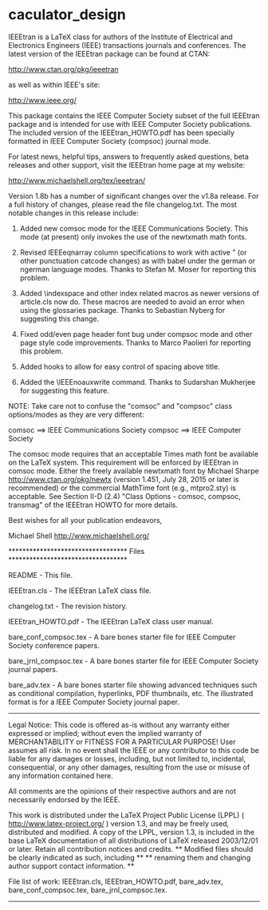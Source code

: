 # caculator_design

IEEEtran is a LaTeX class for authors of the Institute of Electrical and
Electronics Engineers (IEEE) transactions journals and conferences.
The latest version of the IEEEtran package can be found at CTAN:

http://www.ctan.org/pkg/ieeetran

as well as within IEEE's site:

http://www.ieee.org/


This package contains the IEEE Computer Society subset of the full IEEEtran
package and is intended for use with IEEE Computer Society publications.
The included version of the IEEEtran_HOWTO.pdf has been specially formatted
in IEEE Computer Society (compsoc) journal mode.


For latest news, helpful tips, answers to frequently asked questions,
beta releases and other support, visit the IEEEtran home page at my
website:

http://www.michaelshell.org/tex/ieeetran/

Version 1.8b has a number of significant changes over the v1.8a release.
For a full history of changes, please read the file changelog.txt.
The most notable changes in this release include:

 1) Added new comsoc mode for the IEEE Communications Society.
    This mode (at present) only invokes the use of the newtxmath math fonts.
 
 2) Revised IEEEeqnarray column specifications to work with active " 
    (or other punctuation catcode changes) as with babel under the
    german or ngerman language modes. 
    Thanks to Stefan M. Moser for reporting this problem.

 3) Added \indexspace and other index related macros as newer versions of
    article.cls now do. These macros are needed to avoid an error when
    using the glossaries package.
    Thanks to Sebastian Nyberg for suggesting this change.

 4) Fixed odd/even page header font bug under compsoc mode and
    other page style code improvements.
    Thanks to Marco Paolieri for reporting this problem.

 5) Added hooks to allow for easy control of spacing above title.

 6) Added the \IEEEnoauxwrite command.
    Thanks to Sudarshan Mukherjee for suggesting this feature.


NOTE: Take care not to confuse the "comsoc" and "compsoc" class
options/modes as they are very different:

comsoc  ==> IEEE Communications Society
compsoc ==> IEEE Computer Society

The comsoc mode requires that an acceptable Times math font be available on
the LaTeX system. This requirement will be enforced by IEEEtran in comsoc
mode. Either the freely available newtxmath font by Michael Sharpe
http://www.ctan.org/pkg/newtx
(version 1.451, July 28, 2015 or later is recommended)
or the commercial MathTime font (e.g., mtpro2.sty) is acceptable.
See Section II-D (2.4) "Class Options - comsoc, compsoc, transmag" of
the IEEEtran HOWTO for more details.


Best wishes for all your publication endeavors,

Michael Shell
http://www.michaelshell.org/


********************************** Files **********************************

README                 - This file.

IEEEtran.cls           - The IEEEtran LaTeX class file.

changelog.txt          - The revision history.

IEEEtran_HOWTO.pdf     - The IEEEtran LaTeX class user manual.

bare_conf_compsoc.tex  - A bare bones starter file for IEEE Computer Society
                         conference papers.

bare_jrnl_compsoc.tex  - A bare bones starter file for IEEE Computer Society
                         journal papers.

bare_adv.tex           - A bare bones starter file showing advanced
                         techniques such as conditional compilation,
                         hyperlinks, PDF thumbnails, etc. The illustrated
                         format is for a IEEE Computer Society journal paper.

***************************************************************************
Legal Notice:
This code is offered as-is without any warranty either expressed or
implied; without even the implied warranty of MERCHANTABILITY or
FITNESS FOR A PARTICULAR PURPOSE! 
User assumes all risk.
In no event shall the IEEE or any contributor to this code be liable for
any damages or losses, including, but not limited to, incidental,
consequential, or any other damages, resulting from the use or misuse
of any information contained here.

All comments are the opinions of their respective authors and are not
necessarily endorsed by the IEEE.

This work is distributed under the LaTeX Project Public License (LPPL)
( http://www.latex-project.org/ ) version 1.3, and may be freely used,
distributed and modified. A copy of the LPPL, version 1.3, is included
in the base LaTeX documentation of all distributions of LaTeX released
2003/12/01 or later.
Retain all contribution notices and credits.
** Modified files should be clearly indicated as such, including  **
** renaming them and changing author support contact information. **

File list of work: IEEEtran.cls, IEEEtran_HOWTO.pdf, bare_adv.tex,
                   bare_conf_compsoc.tex, bare_jrnl_compsoc.tex.
***************************************************************************
